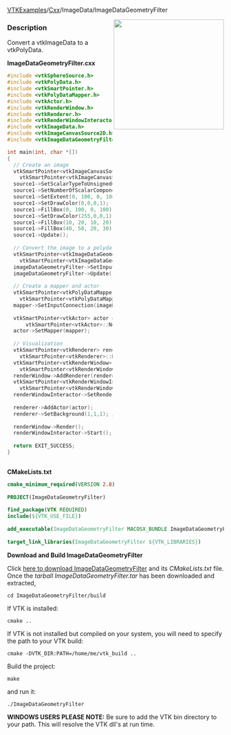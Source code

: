 [VTKExamples](Home)/[Cxx](Cxx)/ImageData/ImageDataGeometryFilter

<img align="right" src="https://github.com/lorensen/VTKExamples/raw/master/Testing/Baseline/ImageData/TestImageDataGeometryFilter.png" width="256" />

### Description
Convert a vtkImageData to a vtkPolyData.

**ImageDataGeometryFilter.cxx**
```c++
#include <vtkSphereSource.h>
#include <vtkPolyData.h>
#include <vtkSmartPointer.h>
#include <vtkPolyDataMapper.h>
#include <vtkActor.h>
#include <vtkRenderWindow.h>
#include <vtkRenderer.h>
#include <vtkRenderWindowInteractor.h>
#include <vtkImageData.h>
#include <vtkImageCanvasSource2D.h>
#include <vtkImageDataGeometryFilter.h>

int main(int, char *[])
{
  // Create an image
  vtkSmartPointer<vtkImageCanvasSource2D> source1 = 
    vtkSmartPointer<vtkImageCanvasSource2D>::New();
  source1->SetScalarTypeToUnsignedChar();
  source1->SetNumberOfScalarComponents(3);
  source1->SetExtent(0, 100, 0, 100, 0, 0);
  source1->SetDrawColor(0,0,0,1);
  source1->FillBox(0, 100, 0, 100);
  source1->SetDrawColor(255,0,0,1);
  source1->FillBox(10, 20, 10, 20);
  source1->FillBox(40, 50, 20, 30);
  source1->Update();
  
  // Convert the image to a polydata
  vtkSmartPointer<vtkImageDataGeometryFilter> imageDataGeometryFilter = 
    vtkSmartPointer<vtkImageDataGeometryFilter>::New();
  imageDataGeometryFilter->SetInputConnection(source1->GetOutputPort());
  imageDataGeometryFilter->Update();
  
  // Create a mapper and actor
  vtkSmartPointer<vtkPolyDataMapper> mapper = 
    vtkSmartPointer<vtkPolyDataMapper>::New();
  mapper->SetInputConnection(imageDataGeometryFilter->GetOutputPort());
 
  vtkSmartPointer<vtkActor> actor = 
      vtkSmartPointer<vtkActor>::New();
  actor->SetMapper(mapper);
 
  // Visualization
  vtkSmartPointer<vtkRenderer> renderer = 
    vtkSmartPointer<vtkRenderer>::New();
  vtkSmartPointer<vtkRenderWindow> renderWindow = 
    vtkSmartPointer<vtkRenderWindow>::New();
  renderWindow->AddRenderer(renderer);
  vtkSmartPointer<vtkRenderWindowInteractor> renderWindowInteractor = 
    vtkSmartPointer<vtkRenderWindowInteractor>::New();
  renderWindowInteractor->SetRenderWindow(renderWindow);
 
  renderer->AddActor(actor);
  renderer->SetBackground(1,1,1); // Background color white
 
  renderWindow->Render();
  renderWindowInteractor->Start();
 
  return EXIT_SUCCESS;
}
 
```
**CMakeLists.txt**
```cmake
cmake_minimum_required(VERSION 2.8)
 
PROJECT(ImageDataGeometryFilter)
 
find_package(VTK REQUIRED)
include(${VTK_USE_FILE})
 
add_executable(ImageDataGeometryFilter MACOSX_BUNDLE ImageDataGeometryFilter.cxx)
 
target_link_libraries(ImageDataGeometryFilter ${VTK_LIBRARIES})
```

**Download and Build ImageDataGeometryFilter**

Click [here to download ImageDataGeometryFilter](https://github.com/lorensen/VTKWikiExamplesTarballs/raw/master/ImageDataGeometryFilter.tar) and its *CMakeLists.txt* file.
Once the *tarball ImageDataGeometryFilter.tar* has been downloaded and extracted,
```
cd ImageDataGeometryFilter/build 
```
If VTK is installed:
```
cmake ..
```
If VTK is not installed but compiled on your system, you will need to specify the path to your VTK build:
```
cmake -DVTK_DIR:PATH=/home/me/vtk_build ..
```
Build the project:
```
make
```
and run it:
```
./ImageDataGeometryFilter
```
**WINDOWS USERS PLEASE NOTE:** Be sure to add the VTK bin directory to your path. This will resolve the VTK dll's at run time.

